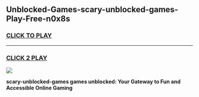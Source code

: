 
## Unblocked-Games-scary-unblocked-games-Play-Free-n0x8s
<h3>
<a href="https://premium76.site?title=scary-unblocked-games&ref=09A">CLICK TO PLAY</a></h3>
<hr>

<h3>
<a href="https://premium76.site?title=scary-unblocked-games&ref=09A">CLICK 2 PLAY</a>
  
</h3>

<a href="https://premium76.site?title=scary-unblocked-games&ref=09A"><img src="https://clearcache.store/games.png"></a>


**scary-unblocked-games games unblocked: Your Gateway to Fun and Accessible Online Gaming**
